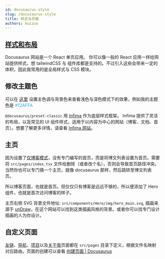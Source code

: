 ```yaml
---
id: docusaurus-style
slug: /docusaurus-style
title: 样式与页面
authors: kuizuo
---
```


## [样式和布局](https://docusaurus.io/zh-CN/docs/styling-layout#styling-your-site-with-infima)

Docusaurus 网站是一个 React 单页应用。 你可以像一般的 React 应用一样给网站提供样式，想 tailwindCSS 与 组件库都是支持的。不过引入这些会带来一定的体积，因此我常用的是全局样式与 CSS 模块。

## 修改主题色

可以在 [这里](https://docusaurus.io/zh-CN/docs/styling-layout#styling-your-site-with-infima) 设置主色调与背景色来查看浅色与深色模式下的效果，例如我的主题色是 <font color="#12AFFA">#12AFFA</font>

`@docusaurus/preset-classic` 用 [Infima](https://infima.dev/) 作为底层样式框架。 Infima 提供了灵活的布局，以及常见的 UI 组件样式，适用于以内容为中心的网站（博客、文档、首页）。想要了解更多详情，请查看 [Infima 网站](https://infima.dev/)。

## 主页

因为设置了[仅博客模式](https://docusaurus.io/zh-CN/docs/blog#blog-only-mode)，没有专门编写的首页，而是将博文列表设置为首页。需要将 `src/pages/index.tsx` 文件给删除（或者改个名），否则会导致首页路径冲突。当然你也可以专门搞一个主页，就像 docusaurus 那样，然后跳转至博文列表页。

所以博客页面，也就是首页。但仅仅只有博客是远远不够的，所以便添加了 Hero 组件，也就是首次访问博客的样子。

主页右侧 SVG 背景文件地址: `src/components/Hero/img/hero_main.svg`, 插画来源于 [unDraw](https://undraw.co/illustrations)，在这个网站可以找到这类插画风格的背景。或者你可以找专门设计插画的人为你设计。

## 自定义页面

[友链](/friends)、[导航](/website)、[项目](/project)以及[关于我](/about)页面都在 `src/pages` 目录下定义，根据文件名映射对应路由。页面的创建可以查看 [创建页面 | Docusaurus](https://docusaurus.io/zh-CN/docs/creating-pages)
